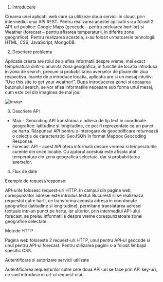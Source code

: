 1. Introducere

Crearea unei aplicatii web care sa utilizeze doua servicii in cloud, prin intermediul unui API REST. Pentru realizarea acestei aplicatii s-au folosit 2 API-uri publice: Google Maps (geocode – pentru preluarea hartilor) si Weather (forecast – pentru afisarea temperaturii, in diferite zone geografice). Pentru realizarea acesteia, s-au folosit urmatoarele tehnologii: HTML, CSS, JavaScript, MongoDB.

2. Descriere problema
 
Aplicatia creata are rolul de a afisa informatii despre vreme, mai exact temperatura dintr-o anumita zona geografica, in functie de locatia introdusa in zona de search, precum si probabilitatea averselor de ploaie din ziua respectiva. Inainte de a introduce locatia, aplicatia are si un mesaj intuitiv: “Use this site to get your weather!”. Dupa introducerea zonei si apasarea butonului search, se vor afisa informatiile necesare sub forma unui mesaj, cum este cel din imaginea de mai jos:

![image](https://user-images.githubusercontent.com/84004939/117771402-bb002f00-b23e-11eb-8d5e-e0df622dbe6d.png)


3. Descriere API
 
- Map - Geocoding API transforma o adresa de tip text in coordinate geografice: latitudine si longitudine, ce pot fi reprezentate ca un punct pe harta. Răspunsul API pentru o interogare de geocodificare returnează o colecție de caracteristici GeoJSON în format Mapbox Geocoding Response.
- Forecast API – acest API ofera informatii despre vremea si temperaturile curente din orice locatie. Cu ajutorul acestuia este afisata atat temperatura din zona geografica selectata, dar si probabilitatea averselor.

4. Flux de date
 
Exemple de request/response:

API-urile folosesc request-uri HTTP. In campul din pagina web corespunzator adresei este introdus textul: Bucuresti si se realizeaza requestul catre harti, ce transforma aceasta adresa in coordonate geografice (latitudine si longitudine), permitand translatarea adresei textuale intr-un punct pe harta, iar ulterior, prin intermediul API-ului forecast, se preiau informatiile despre vreme corespunzatoare zonei geografice selectate.

Metode HTTP

Pagina web foloseste 2 request-uri HTTP, unul pentru API-ul geocode si unul pentru API-ul forecast.
Pentru stilizarea paginii s-a folosit limbajul specific CSS.

Autentificare si autorizare servicii utilizate

Autentificarea requesturilor catre cele doua API-uri se face prin API key-uri, ce sunt introduse in url-ul request-ului. 



